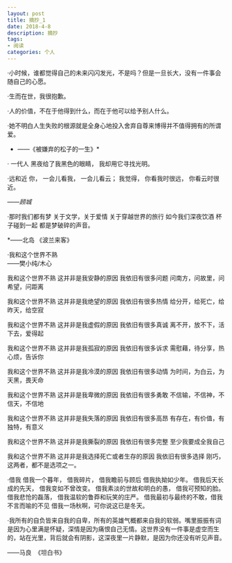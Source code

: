 ```yaml
---
layout: post
title: 摘抄_1
date: 2018-4-8
description: 摘抄
tags: 
- 阅读
categories: 个人
---
```





·小时候，谁都觉得自己的未来闪闪发光，不是吗？但是一旦长大，没有一件事会随自己的心愿。

·生而在世，我很抱歉。

·人的价值，不在于他得到什么，而在于他可以给予别人什么。

·她不明白人生失败的根源就是全身心地投入舍弃自尊来博得并不值得拥有的所谓爱。

 * ——《被嫌弃的松子的一生》*
 
 ·    一代人
 黑夜给了我黑色的眼睛，
 我却用它寻找光明。
 
 ·远和近
 你，
 一会儿看我，
 一会儿看云；
 我觉得，
 你看我时很远，
 你看云时很近。
 
 *——顾城*
 
 ·那时我们都有梦
 关于文学，关于爱情
 关于穿越世界的旅行
 如今我们深夜饮酒
 杯子碰到一起
 都是梦破碎的声音。
 
 *——北岛 《波兰来客》
 
 ·我和这个世界不熟  
 ——樊小纯/木心
 
 我和这个世界不熟
 这并非是我安静的原因
 我依旧有很多问题
 问南方，问故里，问希望，问距离
 
 我和这个世界不熟
 这并非是我绝望的原因
 我依旧有很多热情
 给分开，给死亡，给昨天，给空寂
 
 我和这个世界不熟
 这并非是我虚假的原因
 我依旧有很多真诚
 离不开，放不下，活下去，爱得起
 
 我和这个世界不熟
 这并非是我孤寂的原因
 我依旧有很多诉求
 需慰藉，待分享，热心烦，告诉你
 
 我和这个世界不熟
 这并非是我冷漠的原因
 我依旧有很多动情
 为时间，为白云，为天黑，畏天命
 
 我和这个世界不熟
 这并非是我卑微的原因
 我依旧有很多勇敢
 不信输，不信神，不信天，不信地
 
 我和这个世界不熟
 这并非是我失落的原因
 我依旧有很多高昂
 有存在，有价值，有独特，有意义
 
 我和这个世界不熟
 这并非是我撕裂的原因
 我依旧有很多完整
 至少我要成全我自己
 
 我和这个世界不熟
 这并非是我选择死亡或者生存的原因
 我依旧有很多选择
 刚巧，这两者，都不是选项之一。
 
 ·借我
 借我一个暮年，
 借我碎片，
 借我瞻前与顾后
 借我执拗如少年。
 借我后天长成的先天，
 借我变如不曾改变。
 借我素淡的世故和明白的愚，
 借我可预知的脸。借我悲怆的磊落，
 借我温软的鲁莽和玩笑的庄严。
 借我最初与最终的不敢，借我不言而喻的不见
 借我一场秋啊，可你说这已是冬天。
 
 ·我所有的自负皆来自我的自卑，所有的英雄气概都来自我的软弱。嘴里振振有词是因为心里满是怀疑，深情是因为痛恨自己无情。这世界没有一件事是虚空而生的，站在光里，背后就会有阴影，这深夜里一片静默，是因为你还没有听见声音。
 
 ——马良  《坦白书》
 
 
